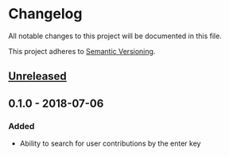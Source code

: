 # Changelog
All notable changes to this project will be documented in this file.

This project adheres to [Semantic Versioning](https://semver.org/spec/v2.0.0.html).

## [Unreleased]

## 0.1.0 - 2018-07-06
### Added
- Ability to search for user contributions by the enter key

[Unreleased]: https://github.com/olivierlacan/keep-a-changelog/compare/v0.1.0...master
[0.1.0]: https://github.com/matt-jarrett/glimpse/releases/tag/v0.1.0